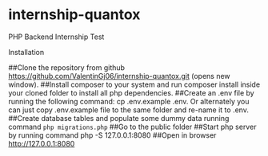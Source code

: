 # internship-quantox
PHP Backend Internship Test

Installation

##Clone the repository from github https://github.com/ValentinGj06/internship-quantox.git (opens new window).
##Install composer to your system and run composer install inside your cloned folder to install all php dependencies.
##Create an .env file by running the following command: cp .env.example .env. Or alternately you can just copy .env.example file to the same folder and re-name it to .env.
##Create database tables and populate some dummy data running command `php migrations.php`
##Go to the public folder
##Start php server by running command php -S 127.0.0.1:8080
##Open in browser http://127.0.0.1:8080
